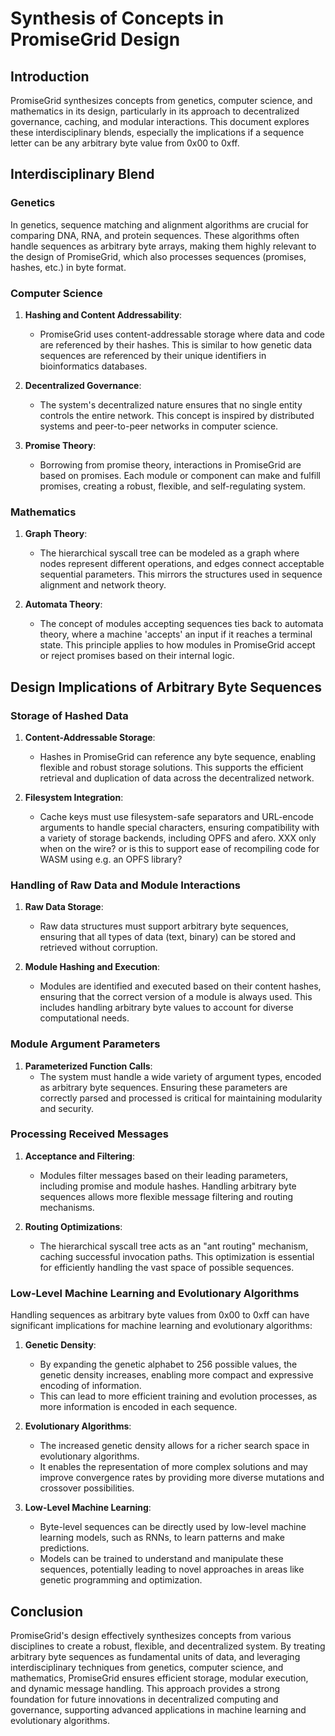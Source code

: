 # Synthesis of Concepts in PromiseGrid Design

## Introduction

PromiseGrid synthesizes concepts from genetics, computer science, and mathematics in its design, particularly in its approach to decentralized governance, caching, and modular interactions. This document explores these interdisciplinary blends, especially the implications if a sequence letter can be any arbitrary byte value from 0x00 to 0xff.

## Interdisciplinary Blend

### Genetics

In genetics, sequence matching and alignment algorithms are crucial for comparing DNA, RNA, and protein sequences. These algorithms often handle sequences as arbitrary byte arrays, making them highly relevant to the design of PromiseGrid, which also processes sequences (promises, hashes, etc.) in byte format.

### Computer Science

1. **Hashing and Content Addressability**:
    - PromiseGrid uses content-addressable storage where data and code are referenced by their hashes. This is similar to how genetic data sequences are referenced by their unique identifiers in bioinformatics databases.
    
2. **Decentralized Governance**:
    - The system's decentralized nature ensures that no single entity controls the entire network. This concept is inspired by distributed systems and peer-to-peer networks in computer science.
    
3. **Promise Theory**:
    - Borrowing from promise theory, interactions in PromiseGrid are based on promises. Each module or component can make and fulfill promises, creating a robust, flexible, and self-regulating system.

### Mathematics

1. **Graph Theory**:
    - The hierarchical syscall tree can be modeled as a graph where nodes represent different operations, and edges connect acceptable sequential parameters. This mirrors the structures used in sequence alignment and network theory.
    
2. **Automata Theory**:
    - The concept of modules accepting sequences ties back to automata theory, where a machine 'accepts' an input if it reaches a terminal state. This principle applies to how modules in PromiseGrid accept or reject promises based on their internal logic.

## Design Implications of Arbitrary Byte Sequences

### Storage of Hashed Data

1. **Content-Addressable Storage**:
    - Hashes in PromiseGrid can reference any byte sequence, enabling flexible and robust storage solutions. This supports the efficient retrieval and duplication of data across the decentralized network.
    
2. **Filesystem Integration**:
    - Cache keys must use filesystem-safe separators and URL-encode arguments to handle special characters, ensuring compatibility with a variety of storage backends, including OPFS and afero.  XXX only when on the wire?  or is this to support ease of recompiling code for WASM using e.g. an OPFS library?

### Handling of Raw Data and Module Interactions

1. **Raw Data Storage**:
    - Raw data structures must support arbitrary byte sequences, ensuring that all types of data (text, binary) can be stored and retrieved without corruption.

2. **Module Hashing and Execution**:
    - Modules are identified and executed based on their content hashes, ensuring that the correct version of a module is always used. This includes handling arbitrary byte values to account for diverse computational needs.

### Module Argument Parameters

1. **Parameterized Function Calls**:
    - The system must handle a wide variety of argument types, encoded as arbitrary byte sequences. Ensuring these parameters are correctly parsed and processed is critical for maintaining modularity and security.

### Processing Received Messages

1. **Acceptance and Filtering**:
    - Modules filter messages based on their leading parameters, including promise and module hashes. Handling arbitrary byte sequences allows more flexible message filtering and routing mechanisms.
    
2. **Routing Optimizations**:
    - The hierarchical syscall tree acts as an "ant routing" mechanism, caching successful invocation paths. This optimization is essential for efficiently handling the vast space of possible sequences.

### Low-Level Machine Learning and Evolutionary Algorithms

Handling sequences as arbitrary byte values from 0x00 to 0xff can have significant implications for machine learning and evolutionary algorithms:

1. **Genetic Density**:
   - By expanding the genetic alphabet to 256 possible values, the genetic density increases, enabling more compact and expressive encoding of information.
   - This can lead to more efficient training and evolution processes, as more information is encoded in each sequence.

2. **Evolutionary Algorithms**:
   - The increased genetic density allows for a richer search space in evolutionary algorithms.
   - It enables the representation of more complex solutions and may improve convergence rates by providing more diverse mutations and crossover possibilities.

3. **Low-Level Machine Learning**:
   - Byte-level sequences can be directly used by low-level machine learning models, such as RNNs, to learn patterns and make predictions.
   - Models can be trained to understand and manipulate these sequences, potentially leading to novel approaches in areas like genetic programming and optimization.

## Conclusion

PromiseGrid's design effectively synthesizes concepts from various disciplines to create a robust, flexible, and decentralized system. By treating arbitrary byte sequences as fundamental units of data, and leveraging interdisciplinary techniques from genetics, computer science, and mathematics, PromiseGrid ensures efficient storage, modular execution, and dynamic message handling. This approach provides a strong foundation for future innovations in decentralized computing and governance, supporting advanced applications in machine learning and evolutionary algorithms.
